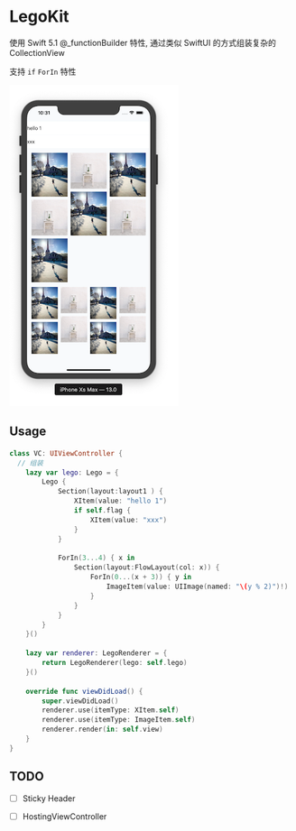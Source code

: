 # LegoKit



使用 Swift 5.1 @_functionBuilder 特性, 通过类似 SwiftUI 的方式组装复杂的 CollectionView

支持 `if` `ForIn` 特性



![shot](./Shot/demo.png)



## Usage



```swift
class VC: UIViewController {
  // 组装
	lazy var lego: Lego = {
        Lego {
            Section(layout:layout1 ) {
                XItem(value: "hello 1")
                if self.flag {
                    XItem(value: "xxx")
                }
            }
            
            ForIn(3...4) { x in
                Section(layout:FlowLayout(col: x)) {
                    ForIn(0...(x + 3)) { y in
                        ImageItem(value: UIImage(named: "\(y % 2)")!)
                    }
                }
            }
        }
    }()
  
    lazy var renderer: LegoRenderer = {
        return LegoRenderer(lego: self.lego)
    }()
  
    override func viewDidLoad() {
        super.viewDidLoad()
        renderer.use(itemType: XItem.self)
      	renderer.use(itemType: ImageItem.self)
        renderer.render(in: self.view) 
    }
}
```



## TODO

- [ ] Sticky Header
- [ ] HostingViewController


